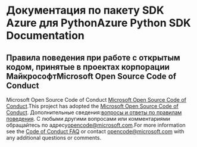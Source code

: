 # <a name="azure-python-sdk-documentation"></a><span data-ttu-id="6ef14-101">Документация по пакету SDK Azure для Python</span><span class="sxs-lookup"><span data-stu-id="6ef14-101">Azure Python SDK Documentation</span></span>

## <a name="microsoft-open-source-code-of-conduct"></a><span data-ttu-id="6ef14-102">Правила поведения при работе с открытым кодом, принятые в проектах корпорации Майкрософт</span><span class="sxs-lookup"><span data-stu-id="6ef14-102">Microsoft Open Source Code of Conduct</span></span>
<span data-ttu-id="6ef14-103">Microsoft Open Source Code of Conduct [Microsoft Open Source Code of Conduct](https://opensource.microsoft.com/codeofconduct/).</span><span class="sxs-lookup"><span data-stu-id="6ef14-103">This project has adopted the [Microsoft Open Source Code of Conduct](https://opensource.microsoft.com/codeofconduct/).</span></span>
<span data-ttu-id="6ef14-104">Дополнительные сведения:[вопросы и ответы по правилам поведения](https://opensource.microsoft.com/codeofconduct/faq/). С любыми другими вопросами или комментариями обращайтесь по адресу[opencode@microsoft.com](mailto:opencode@microsoft.com).</span><span class="sxs-lookup"><span data-stu-id="6ef14-104">For more information see the [Code of Conduct FAQ](https://opensource.microsoft.com/codeofconduct/faq/) or contact [opencode@microsoft.com](mailto:opencode@microsoft.com) with any additional questions or comments.</span></span>
